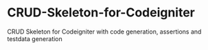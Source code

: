 CRUD-Skeleton-for-Codeigniter
=============================

CRUD Skeleton for Codeigniter with code generation, assertions and testdata generation